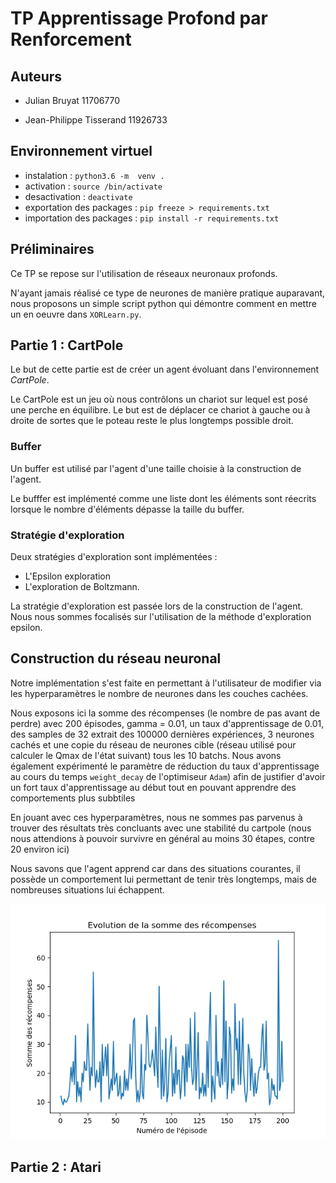 # TP Apprentissage Profond par Renforcement

## Auteurs

- Julian Bruyat 11706770

- Jean-Philippe Tisserand 11926733


## Environnement virtuel
- instalation : `python3.6 -m  venv .`
- activation : `source /bin/activate`
- desactivation : `deactivate`
- exportation des packages : `pip freeze > requirements.txt`
- importation des packages : `pip install -r requirements.txt`

## Préliminaires

Ce TP se repose sur l'utilisation de réseaux neuronaux profonds.

N'ayant jamais réalisé ce type de neurones de manière pratique auparavant, nous
proposons un simple script python qui démontre comment en mettre un en oeuvre
dans `XORLearn.py`.



## Partie 1 : CartPole

Le but de cette partie est de créer un agent évoluant dans l'environnement
*CartPole*.

Le CartPole est un jeu où nous contrôlons un chariot sur lequel est posé une
perche en équilibre. Le but est de déplacer ce chariot à gauche ou à droite
de sortes que le poteau reste le plus longtemps possible droit.




### Buffer

Un buffer est utilisé par l'agent d'une taille choisie à la construction de
l'agent.

Le bufffer est implémenté comme une liste dont les éléments sont réecrits
lorsque le nombre d'éléments dépasse la taille du buffer.

### Stratégie d'exploration

Deux stratégies d'exploration sont implémentées :
- L'Epsilon exploration
- L'exploration de Boltzmann.

La stratégie d'exploration est passée lors de la construction de l'agent.
Nous nous sommes focalisés sur l'utilisation de la méthode d'exploration
epsilon.

## Construction du réseau neuronal

Notre implémentation s'est faite en permettant à l'utilisateur de modifier via
les hyperparamètres le nombre de neurones dans les couches cachées.


Nous exposons ici la somme des récompenses (le nombre de pas avant de perdre)
avec 200 épisodes, gamma = 0.01, un taux d'apprentissage de 0.01, des samples
de 32 extrait des 100000 dernières expériences, 3 neurones cachés et une copie
du réseau de neurones cible (réseau utilisé pour calculer le Qmax de l'état
suivant) tous les 10 batchs. Nous avons également expérimenté le paramètre de
réduction du taux d'apprentissage au cours du temps `weight_decay` de
l'optimiseur `Adam`) afin de justifier d'avoir un fort taux d'apprentissage
au début tout en pouvant apprendre des comportements plus subbtiles

En jouant avec ces hyperparamètres, nous ne sommes pas parvenus à trouver des
résultats très concluants avec une stabilité du cartpole (nous nous attendions
à pouvoir survivre en général au moins 30 étapes, contre 20 environ ici)

Nous savons que l'agent apprend car dans des situations courantes,
il possède un comportement lui permettant de tenir très longtemps, mais
de nombreuses situations lui échappent.

![Courbe des récompenses du cartpole](CartPolePlot.png)





## Partie 2 : Atari





